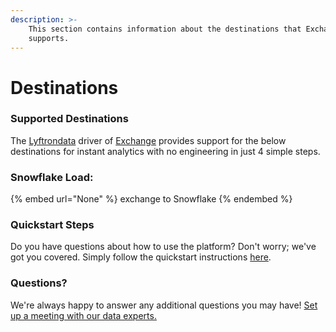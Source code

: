 ```yaml
---
description: >-
    This section contains information about the destinations that Exchange
    supports.
---
```


# Destinations

### Supported Destinations

The [Lyftrondata](https://www.lyftrondata.com/) driver of [Exchange](None) provides support for the below destinations for instant analytics with no engineering in just 4 simple steps.

### Snowflake Load:

{% embed url="None" %}
exchange to Snowflake
{% endembed %}

### Quickstart Steps

Do you have questions about how to use the platform? Don't worry; we've got you covered. Simply follow the quickstart instructions [here](README.md).

### Questions? <a href="#questions" id="questions"></a>

We're always happy to answer any additional questions you may have! [Set up a meeting with our data experts.](https://www.lyftrondata.com/book-a-meeting/)
